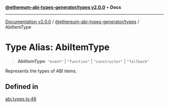 [**@ethereum-abi-types-generator/types v2.0.0**](../README.md) • **Docs**

***

[Documentation v2.0.0](../../../packages.md) / [@ethereum-abi-types-generator/types](../README.md) / AbiItemType

# Type Alias: AbiItemType

> **AbiItemType**: `"event"` \| `"function"` \| `"constructor"` \| `"fallback"`

Represents the types of ABI items.

## Defined in

[abi.types.ts:48](https://github.com/niZmosis/ethereum-abi-types-generator/blob/b8e282ea584f52118722e9d563db502ef3e0aa75/packages/types/src/abi.types.ts#L48)
